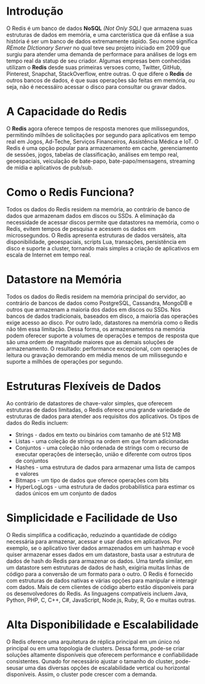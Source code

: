 # Introdução
O Redis é um banco de dados **NoSQL** *(Not Only SQL)* que armazena suas estruturas de dados em memória, e uma carcterística que dá enfâse a sua história é ser um banco de dados
extremamente rápido. Seu nome significa *REmote DIctionary Server* no qual teve seu projeto iniciado em 2009 que surgiu para atender uma demanda de performace para análises de
logs em tempo real da statup de seu criador. Algumas empresas bem conhecidas utilizam o **Redis** desde suas primeiras versoes como, Twitter, GitHub, Pinterest, Snapchat, StackOverflow, entre outras. O que difere o **Redis** de outros bancos de dados, é que suas operações são feitas em memória, ou seja, não é necessáiro acessar o disco para
consultar ou gravar dados.

# A Capacidade do Redis
O **Redis** agora oferece tempos de resposta menores que milissegundos, permitindo milhões de solicitações por
segundo para aplicativos em tempo real em Jogos, Ad-Teche, Serviços Financeiros, Assistência Médica e IoT. O 
Redis é uma opção popular para armazenamento em cache, gerenciamento de sessões, jogos, tabelas de classificação,
análises em tempo real, geoespaciais, veiculação de bate-papo, bate-papo/mensagens, streaming de mídia e aplicativos
de pub/sub.

# Como o Redis Funciona?
Todos os dados do Redis residem na memória, ao contrário de banco de dados que armazenam dados em discos ou SSDs.
A eliminação da necessidade de acessar discos permite que datastores na memória, como o Redis, evitem tempos de pesquisa e acessem os dados em microssegundos. O Redis apresenta estruturas de dados versáteis, alta disponibilidade, geoespaciais, scripts Lua, transações, persistência em disco e suporte a cluster, tornando mais
simples a criação de aplicativos em escala de Internet em tempo real.

# Datastore na Memória
Todos os dados do Redis residem na memória principal do servidor, ao contrário de bancos de dados como PostgreSQL,
Cassandra, MongoDB e outros que armazenam a maioria dos dados em discos ou SSDs. Nos bancos de dados tradicionais,
baseados em disco, a maioria das operações exige acesso ao disco. Por outro lado, datastores na memória como o Redis
não têm essa limitação. Dessa forma, os armazenamentos na memória podem oferecer suporte a volumes de operações e tempos de resposta que são uma ordem de magnitude maiores que as demais soluções de armazenamento. O resultado: performance excepcional, com operações de leitura ou gravação demorando em média menos de um milissegundo e suporte
a milhôes de operações por segundo.

# Estruturas Flexíveis de Dados
Ao contrário de datastores de chave-valor simples, que oferecem estruturas de dados limitadas, o Redis oferece
uma grande variedade de estruturas de dados para atender aos requisitos dos aplicativos. Os tipos de dados do
Redis incluem:
  * Strings - dados em texto ou binários com tamanho de até 512 MB
  * Listas - uma coleção de strings na ordem em que foram adicionadas
  * Conjuntos - uma coleção não ordenada de strings com o recurso de executar operações de interseção, união e diferente com outros tipos de conjuntos
  * Hashes - uma estrutura de dados para armazenar uma lista de campos e valores
  * Bitmaps - um tipo de dados que oferece operações com bits
  * HyperLogLogs - uma estrutura de dados probabilística para estimar os dados únicos em um conjunto de dados
  
# Simplicidade e Facilidade de Uso
O Redis simplifica a codificação, reduzindo a quantidade de código necessária para armazenar, acessar e usar
dados em aplicativos. Por exemplo, se o aplicativo tiver dados armazenados em um hashmap e você quiser armazenar
esses dados em um datastore, basta usar a estrutura de dados de hash do Redis para armazenar os dados. Uma tarefa
similar, em um datastore sem estruturas de dados de hash, exigiria muitas linhas de código para a conversão de um
formato para o outro. O Redis é fornecido com estruturas de dados nativas e várias opções para manipular e interagir com dados. Mais de cem clientes de código aberto estão disponíveis para os desenvolvedores do Redis. As
linguagens compatíveis incluem Java, Python, PHP, C, C++, C#, JavaScript, Node.js, Ruby, R, Go e muitas outras.

# Alta Disponibilidade e Escalabilidade
O Redis oferece uma arquitetura de réplica principal em um único nó principal ou em uma topologia de clusters.
Dessa forma, pode-se criar soluções altamente disponíveis que oferecem performance e confiabilidade consistentes.
Qunado for necessário ajustar o tamanho do cluster, pode-seusar uma das diversas opções de escalabilidade vertical ou horizontal disponíveis. Assim, o cluster pode crescer com a demanda.

